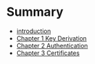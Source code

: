 # Summary

* [introduction](README.md)
* [Chapter 1 Key Derivation](chapters/key_derivation.md)
* [Chapter 2 Authentication](chapters/authentication.md)
* [Chapter 3 Certificates](chapters/certificats.md)

